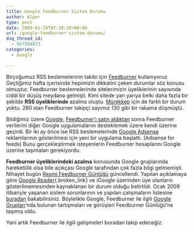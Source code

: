 ```yaml
---
title: Google Feedburner Sistem Durumu
author: Alper
type: post
date: 2009-01-29T07:28:28+00:00
url: /google-feedburner-sistem-durumu/
dsq_thread_id:
  - 967584473
categories:
  - Google

---
```

Birçoğumuz RSS beslemelerinin takibi için [Feedburner][1] kullanıyoruz. Geçtiğimiz hafta içerisinde hepimizin dikkatini çeken durumlar söz konusu olmuştur. Feedburner beslemelerinde sitelerimizin üyeliklerinin sayısında ciddi bir düşüş meydana gelmişti. Kimi sitede yarı yarıya belki daha fazla bir şekilde **RSS üyeliklerinde** azalma oluştu. [Mürekkep][2] için de farklı bir durum yoktu. 280 olan Feedburner takipçi sayımız 130 gibi bir rakama düşmüştü. <!--more-->

Bildiğimiz üzere [Google][3], [Feedburner&#8217;ı satın aldıktan][4] sonra Feedburner verilerini diğer Google uygulamalarını desteklemek üzere kendi üzerine geçirdi. Bir iki ay önce ise RSS beslemelerinde [Google Adsense][5] reklamlarının gösterilmesi için yeni bir uygulama başlattı. (Adsense for feeds) Bunu gerçekleştirmek isteyenlerin Feedburner hesaplarını Google üzerine taşımaları gerekiyordu. 

**Feedburner üyeliklerindeki azalma** konusunda Google gruplarında hareketlilik olsa bile açıkçası Google tarafından çok fazla bilgi gelmemişti. Nihayet bugün [Resmi Feedburner Günlüğü][6] güncellendi. Yapılan açıklamaya göre [Google Reader][7]{.broken_link} ve iGoogle üzerinden üye olanların gösterilmemesinden kaynaklanan bir durum olduğu belirtildi. Ocak 2009 itibariyle yaşanan sistem sorunlarının ve yapılan çalışmaların listesine [buradan][8] bakabilirsiniz. Böylelikle Google, Feedburner ile ilgili [Google Grupları][9]&#8216;nda bulunan tartışmaları ve görüşleri Feedburner Günlüğü&#8217;ne taşımış oldu. 

Yani artık Feedburner ile ilgili gelişmeleri buradan takip edeceğiz.

 [1]: http://www.feedburner.com
 [2]: https://www.murekkep.org
 [3]: http://www.google.com.tr
 [4]: https://www.murekkep.org/google-guclenmeye-devam-ediyor-297
 [5]: http://www.google.com/adsense
 [6]: http://feedburnerstatus.blogspot.com/
 [7]: http://www.google.com/reader
 [8]: http://feedburnerstatus.blogspot.com/2009/01/older-known-issues-workarounds.html
 [9]: http://groups.google.com/